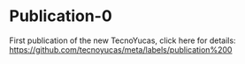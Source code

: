 # Publication-0
First publication of the new TecnoYucas, click here for details: https://github.com/tecnoyucas/meta/labels/publication%200
